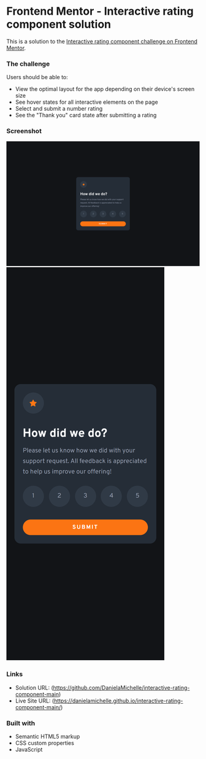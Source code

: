 # Frontend Mentor - Interactive rating component solution

This is a solution to the [Interactive rating component challenge on Frontend Mentor](https://www.frontendmentor.io/challenges/interactive-rating-component-koxpeBUmI).


### The challenge

Users should be able to:

- View the optimal layout for the app depending on their device's screen size
- See hover states for all interactive elements on the page
- Select and submit a number rating
- See the "Thank you" card state after submitting a rating

### Screenshot

![](./screenshot/interactive-rating-component-main-desktop.png)
![](./screenshot/interactive-rating-component-main-mobile.png)

### Links
- Solution URL: (https://github.com/DanielaMichelle/interactive-rating-component-main)
- Live Site URL: (https://danielamichelle.github.io/interactive-rating-component-main/)

### Built with
- Semantic HTML5 markup
- CSS custom properties
- JavaScript